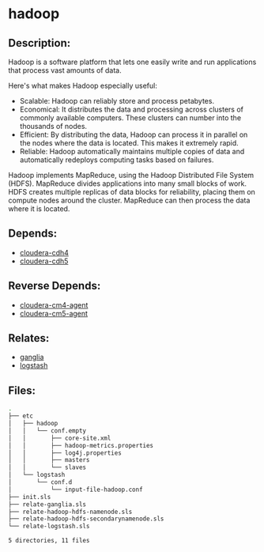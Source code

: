 # hadoop

## Description:

Hadoop is a software platform that lets one easily write and run applications
that process vast amounts of data.

Here's what makes Hadoop especially useful:

 * Scalable:   Hadoop can reliably store and process petabytes.
 * Economical: It distributes the data and processing across clusters of
               commonly available computers. These clusters can number into the
               thousands of nodes.
 * Efficient:  By distributing the data, Hadoop can process it in parallel on
               the nodes where the data is located. This makes it extremely
               rapid.
 * Reliable:   Hadoop automatically maintains multiple copies of data and
               automatically redeploys computing tasks based on failures.

Hadoop implements MapReduce, using the Hadoop Distributed File System (HDFS).
MapReduce divides applications into many small blocks of work. HDFS creates
multiple replicas of data blocks for reliability, placing them on compute nodes
around the cluster. MapReduce can then process the data where it is located.

## Depends:

  -  [cloudera-cdh4](/salt/cloudera-cdh4)
  -  [cloudera-cdh5](/salt/cloudera-cdh5)

## Reverse Depends:

  -  [cloudera-cm4-agent](/salt/cloudera-cm4-agent)
  -  [cloudera-cm5-agent](/salt/cloudera-cm5-agent)

## Relates:

  -  [ganglia](/salt/ganglia)
  -  [logstash](/salt/logstash)

## Files:

```bash
.
├── etc
│   ├── hadoop
│   │   └── conf.empty
│   │       ├── core-site.xml
│   │       ├── hadoop-metrics.properties
│   │       ├── log4j.properties
│   │       ├── masters
│   │       └── slaves
│   └── logstash
│       └── conf.d
│           └── input-file-hadoop.conf
├── init.sls
├── relate-ganglia.sls
├── relate-hadoop-hdfs-namenode.sls
├── relate-hadoop-hdfs-secondarynamenode.sls
└── relate-logstash.sls

5 directories, 11 files
```
